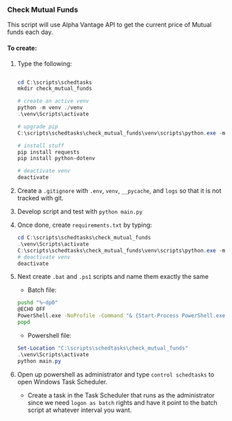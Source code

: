 ### Check Mutual Funds

This script will use Alpha Vantage API to get the current price of Mutual funds each day.

#### To create:

1. Type the following:

   ```powershell

   cd C:\scripts\schedtasks
   mkdir check_mutual_funds

   # create an active venv
   python -m venv ./venv
   .\venv\Scripts\activate

   # upgrade pip
   C:\scripts\schedtasks\check_mutual_funds\venv\scripts\python.exe -m pip install --upgrade pip

   # install stuff
   pip install requests
   pip install python-dotenv

   # deactivate venv
   deactivate

   ```

2. Create a `.gitignore` with `.env`, `venv`, `__pycache`, and `logs` so that it is not tracked with git.

3. Develop script and test with `python main.py`

4. Once done, create `requirements.txt` by typing:

   ```powershell
   cd C:\scripts\schedtasks\check_mutual_funds
   .\venv\Scripts\activate
   C:\scripts\schedtasks\check_mutual_funds\venv\scripts\python.exe -m pip freeze > requirements.txt
   # deactivate venv
   deactivate
   ```

5. Next create `.bat` and `.ps1` scripts and name them exactly the same

   - Batch file:

   ```bash
   pushd "%~dp0"
   @ECHO OFF
   PowerShell.exe -NoProfile -Command "& {Start-Process PowerShell.exe -ArgumentList '-NoProfile -ExecutionPolicy Bypass -File ""%~dpn0.ps1""'}"
   popd
   ```

   - Powershell file:

   ```powershell
   Set-Location "C:\scripts\schedtasks\check_mutual_funds"
   .\venv\Scripts\activate
   python main.py
   ```

6. Open up powershell as administrator and type `control schedtasks` to open Windows Task Scheduler.
   - Create a task in the Task Scheduler that runs as the administrator since we need `logon as batch` rights and have it point to the batch script at whatever interval you want.
